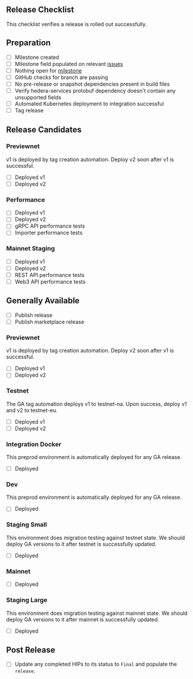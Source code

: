 ## Release Checklist

This checklist verifies a release is rolled out successfully.

## Preparation

- [ ] Milestone created
- [ ] Milestone field populated on
      relevant [issues](https://github.com/hashgraph/hedera-mirror-node/issues?q=is%3Aclosed+no%3Amilestone+sort%3Aupdated-desc)
- [ ] Nothing open
      for [milestone](https://github.com/hashgraph/hedera-mirror-node/issues?q=is%3Aopen+sort%3Aupdated-desc+milestone%3A0.105.0)
- [ ] GitHub checks for branch are passing
- [ ] No pre-release or snapshot dependencies present in build files
- [ ] Verify hedera-services protobuf dependency doesn't contain any unsupported fields
- [ ] Automated Kubernetes deployment to integration successful
- [ ] Tag release

## Release Candidates

### Previewnet

v1 is deployed by tag creation automation. Deploy v2 soon after v1 is successful.

- [ ] Deployed v1
- [ ] Deployed v2

### Performance

- [ ] Deployed v1
- [ ] Deployed v2
- [ ] gRPC API performance tests
- [ ] Importer performance tests

### Mainnet Staging

- [ ] Deployed v1
- [ ] Deployed v2
- [ ] REST API performance tests
- [ ] Web3 API performance tests

## Generally Available

- [ ] Publish release
- [ ] Publish marketplace release

### Previewnet

v1 is deployed by tag creation automation. Deploy v2 soon after v1 is successful.

- [ ] Deployed v1
- [ ] Deployed v2

### Testnet

The GA tag automation deploys v1 to testnet-na. Upon success, deploy v1 and v2 to testnet-eu.

- [ ] Deployed v1
- [ ] Deployed v2

### Integration Docker

This preprod environment is automatically deployed for any GA release.

- [ ] Deployed

### Dev

This preprod environment is automatically deployed for any GA release.

- [ ] Deployed

### Staging Small

This environment does migration testing against testnet state. We should deploy GA versions to it after testnet is
successfully updated.

- [ ] Deployed

### Mainnet

- [ ] Deployed

### Staging Large

This environment does migration testing against mainnet state. We should deploy GA versions to it after mainnet is
successfully updated.

- [ ] Deployed

## Post Release

- [ ] Update any completed HIPs to its status to `Final` and populate the `release`.
